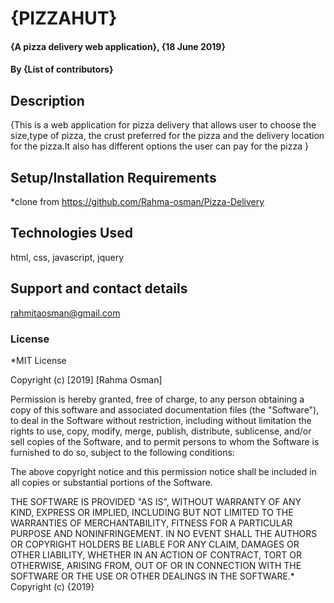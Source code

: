 # {PIZZAHUT}
#### {A pizza delivery web application}, {18 June 2019}
#### By **{List of contributors}**
## Description
{This is a web application for pizza delivery that allows user to choose the size,type of pizza, the crust preferred for the pizza and the delivery location for the pizza.It also has different options the user can pay for the pizza  }
## Setup/Installation Requirements
*clone from https://github.com/Rahma-osman/Pizza-Delivery
## Technologies Used
html,
css,
javascript,
jquery
## Support and contact details
rahmitaosman@gmail.com
### License
*MIT License

Copyright (c) [2019] [Rahma Osman]

Permission is hereby granted, free of charge, to any person obtaining a copy
of this software and associated documentation files (the "Software"), to deal
in the Software without restriction, including without limitation the rights
to use, copy, modify, merge, publish, distribute, sublicense, and/or sell
copies of the Software, and to permit persons to whom the Software is
furnished to do so, subject to the following conditions:

The above copyright notice and this permission notice shall be included in all
copies or substantial portions of the Software.

THE SOFTWARE IS PROVIDED "AS IS", WITHOUT WARRANTY OF ANY KIND, EXPRESS OR
IMPLIED, INCLUDING BUT NOT LIMITED TO THE WARRANTIES OF MERCHANTABILITY,
FITNESS FOR A PARTICULAR PURPOSE AND NONINFRINGEMENT. IN NO EVENT SHALL THE
AUTHORS OR COPYRIGHT HOLDERS BE LIABLE FOR ANY CLAIM, DAMAGES OR OTHER
LIABILITY, WHETHER IN AN ACTION OF CONTRACT, TORT OR OTHERWISE, ARISING FROM,
OUT OF OR IN CONNECTION WITH THE SOFTWARE OR THE USE OR OTHER DEALINGS IN THE
SOFTWARE.*
Copyright (c) {2019}
